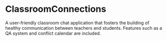 # ClassroomConnections

A user-friendly classroom chat application that fosters the building of healthy communication between teachers and students. Features such as a QA system and conflict calendar are included.

